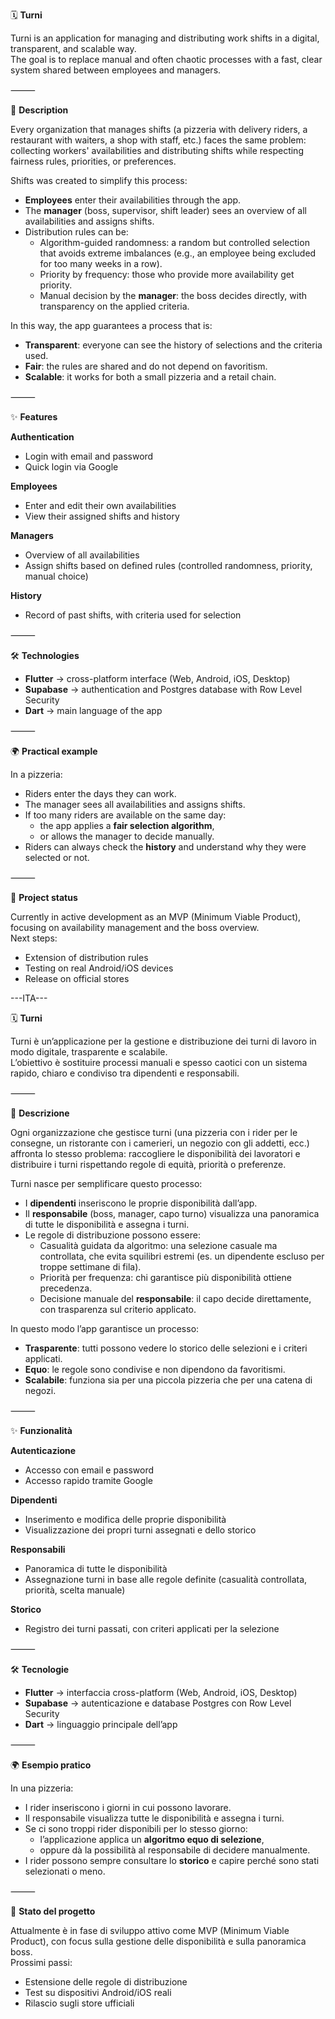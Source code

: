 🗓️ **Turni**

Turni is an application for managing and distributing work shifts in a digital, transparent, and scalable way.  
The goal is to replace manual and often chaotic processes with a fast, clear system shared between employees and managers.

⸻

📝 **Description**

Every organization that manages shifts (a pizzeria with delivery riders, a restaurant with waiters, a shop with staff, etc.) faces the same problem: collecting workers' availabilities and distributing shifts while respecting fairness rules, priorities, or preferences.

Shifts was created to simplify this process:  
- **Employees** enter their availabilities through the app.  
- The **manager** (boss, supervisor, shift leader) sees an overview of all availabilities and assigns shifts.  
- Distribution rules can be:  
  - Algorithm-guided randomness: a random but controlled selection that avoids extreme imbalances (e.g., an employee being excluded for too many weeks in a row).  
  - Priority by frequency: those who provide more availability get priority.  
  - Manual decision by the **manager**: the boss decides directly, with transparency on the applied criteria.

In this way, the app guarantees a process that is:  
- **Transparent**: everyone can see the history of selections and the criteria used.  
- **Fair**: the rules are shared and do not depend on favoritism.  
- **Scalable**: it works for both a small pizzeria and a retail chain.

⸻

✨ **Features**

**Authentication**  
- Login with email and password  
- Quick login via Google  

**Employees**  
- Enter and edit their own availabilities  
- View their assigned shifts and history  

**Managers**  
- Overview of all availabilities  
- Assign shifts based on defined rules (controlled randomness, priority, manual choice)  

**History**  
- Record of past shifts, with criteria used for selection

⸻

🛠️ **Technologies**

- **Flutter** → cross-platform interface (Web, Android, iOS, Desktop)  
- **Supabase** → authentication and Postgres database with Row Level Security  
- **Dart** → main language of the app

⸻

🌍 **Practical example**

In a pizzeria:  
- Riders enter the days they can work.  
- The manager sees all availabilities and assigns shifts.  
- If too many riders are available on the same day:  
  - the app applies a **fair selection algorithm**,  
  - or allows the manager to decide manually.  
- Riders can always check the **history** and understand why they were selected or not.

⸻

🚀 **Project status**

Currently in active development as an MVP (Minimum Viable Product), focusing on availability management and the boss overview.  
Next steps:  
- Extension of distribution rules  
- Testing on real Android/iOS devices  
- Release on official stores



---ITA---

🗓️ **Turni**

Turni è un’applicazione per la gestione e distribuzione dei turni di lavoro in modo digitale, trasparente e scalabile.  
L’obiettivo è sostituire processi manuali e spesso caotici con un sistema rapido, chiaro e condiviso tra dipendenti e responsabili.

⸻

📝 **Descrizione**

Ogni organizzazione che gestisce turni (una pizzeria con i rider per le consegne, un ristorante con i camerieri, un negozio con gli addetti, ecc.) affronta lo stesso problema: raccogliere le disponibilità dei lavoratori e distribuire i turni rispettando regole di equità, priorità o preferenze.

Turni nasce per semplificare questo processo:  
- I **dipendenti** inseriscono le proprie disponibilità dall’app.  
- Il **responsabile** (boss, manager, capo turno) visualizza una panoramica di tutte le disponibilità e assegna i turni.  
- Le regole di distribuzione possono essere:  
  - Casualità guidata da algoritmo: una selezione casuale ma controllata, che evita squilibri estremi (es. un dipendente escluso per troppe settimane di fila).  
  - Priorità per frequenza: chi garantisce più disponibilità ottiene precedenza.  
  - Decisione manuale del **responsabile**: il capo decide direttamente, con trasparenza sul criterio applicato.

In questo modo l’app garantisce un processo:  
- **Trasparente**: tutti possono vedere lo storico delle selezioni e i criteri applicati.  
- **Equo**: le regole sono condivise e non dipendono da favoritismi.  
- **Scalabile**: funziona sia per una piccola pizzeria che per una catena di negozi.

⸻

✨ **Funzionalità**

**Autenticazione**  
- Accesso con email e password  
- Accesso rapido tramite Google  

**Dipendenti**  
- Inserimento e modifica delle proprie disponibilità  
- Visualizzazione dei propri turni assegnati e dello storico  

**Responsabili**  
- Panoramica di tutte le disponibilità  
- Assegnazione turni in base alle regole definite (casualità controllata, priorità, scelta manuale)  

**Storico**  
- Registro dei turni passati, con criteri applicati per la selezione

⸻

🛠️ **Tecnologie**

- **Flutter** → interfaccia cross-platform (Web, Android, iOS, Desktop)  
- **Supabase** → autenticazione e database Postgres con Row Level Security  
- **Dart** → linguaggio principale dell’app

⸻

🌍 **Esempio pratico**

In una pizzeria:  
- I rider inseriscono i giorni in cui possono lavorare.  
- Il responsabile visualizza tutte le disponibilità e assegna i turni.  
- Se ci sono troppi rider disponibili per lo stesso giorno:  
  - l’applicazione applica un **algoritmo equo di selezione**,  
  - oppure dà la possibilità al responsabile di decidere manualmente.  
- I rider possono sempre consultare lo **storico** e capire perché sono stati selezionati o meno.

⸻

🚀 **Stato del progetto**

Attualmente è in fase di sviluppo attivo come MVP (Minimum Viable Product), con focus sulla gestione delle disponibilità e sulla panoramica boss.  
Prossimi passi:  
- Estensione delle regole di distribuzione  
- Test su dispositivi Android/iOS reali  
- Rilascio sugli store ufficiali